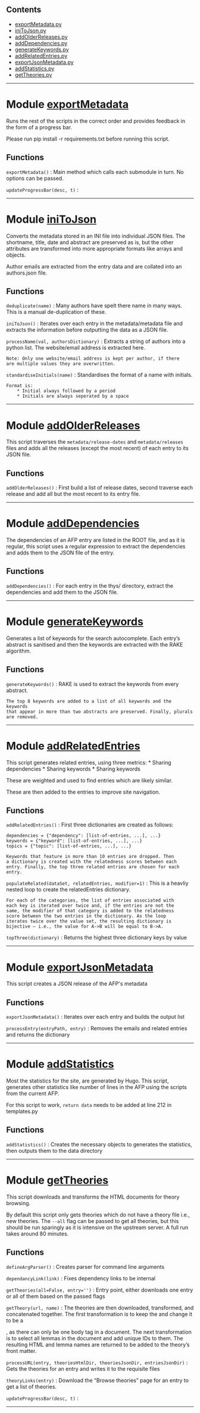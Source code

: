 ## Contents
* [exportMetadata.py](#module-exportMetadata) 
* [iniToJson.py](#module-iniToJson) 
* [addOlderReleases.py](#module-addOlderReleases) 
* [addDependencies.py](#module-addDependencies) 
* [generateKeywords.py](#module-generateKeywords) 
* [addRelatedEntries.py](#module-addRelatedEntries) 
* [exportJsonMetadata.py](#module-exportJsonMetadata) 
* [addStatistics.py](#module-addStatistics) 
* [getTheories.py](#module-getTheories) 

----
Module [exportMetadata](src/afp-devel/admin/exportMetadata.py)
=====================
Runs the rest of the scripts in the correct order and provides feedback in the 
form of a progress bar.

Please run pip install -r requirements.txt before running this script.

Functions
---------

    
`exportMetadata()`
:   Main method which calls each submodule in turn. No options can be passed.

    
`updateProgressBar(desc, t)`
:   

-----


Module [iniToJson](src/afp-devel/admin/iniToJson.py)
================
Converts the metadata stored in an INI file into individual JSON files. The 
shortname, title, date and abstract are preserved as is, but the other 
attributes are transformed into more appropriate formats like arrays and 
objects. 

Author emails are extracted from the entry data and are collated into an 
authors.json file.

Functions
---------

    
`deduplicate(name)`
:   Many authors have spelt there name in many ways. This is a manual 
    de-duplication of these.

    
`iniToJson()`
:   Iterates over each entry in the metadata/metadata file and extracts
    the information before outputting the data as a JSON file.

    
`processName(val, authorsDictionary)`
:   Extracts a string of authors into a python list. The website/email
    address is extracted here.
    
    Note: Only one website/email address is kept per author, if there
    are multiple values they are overwritten.

    
`standardiseInitials(name)`
:   Standardises the format of a name with initials.
    
    Format is:
        * Initial always followed by a period
        * Initials are always seperated by a space

-----


Module [addOlderReleases](src/afp-devel/admin/addOlderReleases.py)
=======================
This script traverses the `metadata/release-dates` and `metadata/releases`
files and adds all the releases (except the most recent) of each entry
to its JSON file.

Functions
---------

    
`addOlderReleases()`
:   First build a list of release dates, second traverse each release and 
    add all but the most recent to its entry file.

-----


Module [addDependencies](src/afp-devel/admin/addDependencies.py)
======================
The dependencies of an AFP entry are listed in the ROOT file, and as it 
is regular, this script uses a regular expression to extract the dependencies
and adds them to the JSON file of the entry.

Functions
---------

    
`addDependencies()`
:   For each entry in the thys/ directory, extract the dependencies and add
    them to the JSON file.

-----


Module [generateKeywords](src/afp-devel/admin/generateKeywords.py)
=======================
Generates a list of keywords for the search autocomplete. Each entry’s 
abstract is sanitised and then the keywords are extracted with the RAKE 
algorithm.

Functions
---------

    
`generateKeywords()`
:   RAKE is used to extract the keywords from every abstract. 
    
    The top 8 keywords are added to a list of all keywords and the keywords 
    that appear in more than two abstracts are preserved. Finally, plurals 
    are removed.

-----


Module [addRelatedEntries](src/afp-devel/admin/addRelatedEntries.py)
========================
This script generates related entries, using three metrics:
    * Sharing dependencies
    * Sharing keywords
    * Sharing keywords

These are weighted and used to find entries which are likely similar.

These are then added to the entries to improve site navigation.

Functions
---------

    
`addRelatedEntries()`
:   First three dictionaries are created as follows: 
    
    dependencies = {"dependency": [list-of-entries, ...], ...}
    keywords = {"keyword": [list-of-entries, ...], ...}
    topics = {"topic": [list-of-entries, ...], ...}
    
    Keywords that feature in more than 10 entries are dropped. Then
    a dictionary is created with the relatedness scores between each 
    entry. Finally, the top three related entries are chosen for each 
    entry.

    
`populateRelated(dataSet, relatedEntries, modifier=1)`
:   This is a heavliy nested loop to create the relatedEntries dictionary.
    
    For each of the categories, the list of entries associated with 
    each key is iterated over twice and, if the entries are not the 
    same, the modifier of that category is added to the relatedness 
    score between the two entries in the dictionary. As the loop 
    iterates twice over the value set, the resulting dictionary is 
    bijective — i.e., the value for A->B will be equal to B->A.

    
`topThree(dictionary)`
:   Returns the highest three dictionary keys by value

-----


Module [exportJsonMetadata](src/afp-devel/admin/exportJsonMetadata.py)
=========================
This script creates a JSON release of the AFP's metadata

Functions
---------

    
`exportJsonMetadata()`
:   Iterates over each entry and builds the output list

    
`processEntry(entryPath, entry)`
:   Removes the emails and related entries and returns the dictionary

-----


Module [addStatistics](src/afp-devel/admin/addStatistics.py)
====================
Most the statistics for the site, are generated by Hugo. This script, 
generates other statistics like number of lines in the AFP using the 
scripts from the current AFP. 

For this script to work, `return data` needs to be added at 
line 212 in templates.py

Functions
---------

    
`addStatistics()`
:   Creates the necessary objects to generates the statistics, 
    then outputs them to the data directory

-----


Module [getTheories](src/afp-devel/admin/getTheories.py)
==================
This script downloads and transforms the HTML documents for theory browsing.

By default this script only gets theories which do not have a theory file 
i.e., new theories. The `--all` flag can be passed to get all theories, 
but this should be run sparingly as it is intensive on the upstream server. 
A full run takes around 80 minutes.

Functions
---------

    
`defineArgParser()`
:   Creates parser for command line arguments

    
`dependancyLink(link)`
:   Fixes dependency links to be internal

    
`getTheories(all=False, entry='')`
:   Entry point, either downloads one entry or all of them 
    based on the passed flags

    
`getTheory(url, name)`
:   The theories are then downloaded, 
    transformed, and concatenated together. The first transformation 
    is to keep the <body> and change it to be a <div>, as there can 
    only be one body tag in a document. The next transformation is 
    to select all lemmas in the document and add unique IDs to them. 
    The resulting HTML and lemma names are returned to be added to 
    the theory’s front matter.

    
`processURL(entry, theoriesHtmlDir, theoriesJsonDir, entriesJsonDir)`
:   Gets the theories for an entry and writes it to the requisite files

    
`theoryLinks(entry)`
:   Download the  “Browse theories” page for an entry to get a 
    list of theories.

    
`updateProgressBar(desc, t)`
:   

-----
